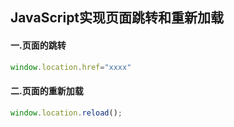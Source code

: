 ## JavaScript实现页面跳转和重新加载

#### 一.页面的跳转

```javascript
window.location.href="xxxx"
```

#### 二.页面的重新加载

```javascript
window.location.reload();
```

